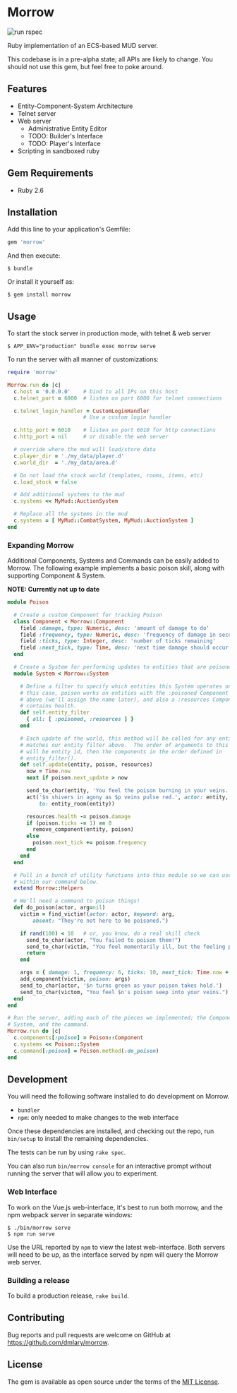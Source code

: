 # Morrow

![run rspec](https://github.com/dmlary/morrow-mud/workflows/run%20rspec/badge.svg)

Ruby implementation of an ECS-based MUD server.

This codebase is in a pre-alpha state; all APIs are likely to change.  You
should not use this gem, but feel free to poke around.

## Features
* Entity-Component-System Architecture
* Telnet server
* Web server
    * Administrative Entity Editor
    * TODO: Builder's Interface
    * TODO: Player's Interface
* Scripting in sandboxed ruby

## Gem Requirements

* Ruby 2.6

## Installation

Add this line to your application's Gemfile:

```ruby
gem 'morrow'
```

And then execute:

    $ bundle

Or install it yourself as:

    $ gem install morrow

## Usage

To start the stock server in production mode, with telnet & web server

    $ APP_ENV="production" bundle exec morrow serve

To run the server with all manner of customizations:

```ruby
require 'morrow'

Morrow.run do |c|
  c.host = '0.0.0.0'    # bind to all IPs on this host
  c.telnet_port = 6000  # listen on port 6000 for telnet connections

  c.telnet_login_handler = CustomLoginHandler
                        # Use a custom login handler

  c.http_port = 6010    # listen on port 6010 for http connections
  c.http_port = nil     # or disable the web server

  # override where the mud will load/store data
  c.player_dir = './my_data/player.d'
  c.world_dir  = './my_data/area.d'

  # Do not load the stock world (templates, rooms, items, etc)
  c.load_stock = false

  # Add additional systems to the mud
  c.systems << MyMud::AuctionSystem

  # Replace all the systems in the mud
  c.systems = [ MyMud::CombatSystem, MyMud::AuctionSystem ]
end
```

### Expanding Morrow

Additional Components, Systems and Commands can be easily added to Morrow.  The
following example implements a basic poison skill, along with supporting
Component & System.

**NOTE: Currently not up to date**

```ruby
module Poison

  # Create a custom Component for tracking Poison
  class Component < Morrow::Component
    field :damage, type: Numeric, desc: 'amount of damage to do'
    field :frequency, type: Numeric, desc: 'frequency of damage in seconds'
    field :ticks, type: Integer, desc: 'number of ticks remaining'
    field :next_tick, type: Time, desc: 'next time damage should occur'
  end

  # Create a System for performing updates to entities that are poisoned.
  module System < Morrow::System

    # Define a filter to specify which entities this System operates on.  In
    # this case, poison works on entities with the :poisoned Component created
    # above (we'll assign the name later), and also a :resources Component that
    # contains health.
    def self.entity_filter
      { all: [ :poisoned, :resources ] }
    end

    # Each update of the world, this method will be called for any entity that
    # matches our entity filter above.  The order of arguments to this method
    # will be entity id, then the components in the order defined in
    # entity_filter().
    def self.update(entity, poison, resources)
      now = Time.now
      next if poison.next_update > now

      send_to_char(entity, 'You feel the poison burning in your veins.')
      act('$n shivers in agony as $p veins pulse red.', actor: entity,
          to: entity_room(entity))

      resources.health -= poison.damage
      if (poison.ticks -= 1) == 0
        remove_component(entity, poison)
      else
        poison.next_tick += poison.frequency
      end
    end
  end

  # Pull in a bunch of utility functions into this module so we can use them
  # within our command below.
  extend Morrow::Helpers

  # We'll need a command to poison things!
  def do_poison(actor, arg=nil)
    victim = find_victim!(actor: actor, keyword: arg,
        absent: "They're not here to be poisoned.")

    if rand(100) < 10   # or, you know, do a real skill check
      send_to_char(actor, "You failed to poison them!")
      send_to_char(victim, "You feel momentarily ill, but the feeling passes.")
      return
    end

    args = { damage: 1, frequency: 6, ticks: 10, next_tick: Time.now + 6 }
    add_component(victim, poison: args)
    send_to_char(actor, '$n turns green as your poison takes hold.')
    send_to_char(victom, "You feel $n's poison seep into your veins.")
  end
end

# Run the server, adding each of the pieces we implemented; the Component,
# System, and the command.
Morrow.run do |c|
  c.components[:poison] = Poison::Component
  c.systems << Poison::System
  c.command[:poison] = Poison.method(:do_poison)
end
```

## Development

You will need the following software installed to do development on Morrow.
* `bundler`
* `npm`: only needed to make changes to the web interface

Once these dependencies are installed, and checking out the repo, run
`bin/setup` to install the remaining dependencies.

The tests can be run by using `rake spec`.

You can also run `bin/morrow console` for an interactive prompt without running
the server that will allow you to experiment.

### Web Interface
To work on the Vue.js web-interface, it's best to run both morrow, and the npm
webpack server in separate windows:

    $ ./bin/morrow serve
    $ npm run serve

Use the URL reported by `npm` to view the latest web-interface.  Both servers
will need to be up, as the interface served by npm will query the Morrow web
server.

### Building a release
To build a production release, `rake build`.

## Contributing

Bug reports and pull requests are welcome on GitHub at
https://github.com/dmlary/morrow.

## License

The gem is available as open source under the terms of the [MIT License](https://opensource.org/licenses/MIT).
